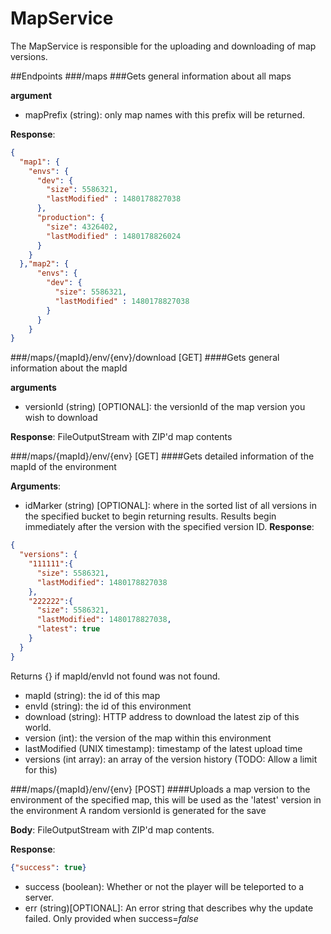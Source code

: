 # MapService
The MapService is responsible for the uploading and downloading of map versions.

##Endpoints
###/maps
###Gets general information about all maps

**argument**
- mapPrefix (string): only map names with this prefix will be returned.

**Response**:
```json
{ 
  "map1": {
    "envs": {
      "dev": {
        "size": 5586321,
        "lastModified" : 1480178827038
      },
      "production": {
        "size": 4326402,
        "lastModified" : 1480178826024
      }
    }
  },"map2": {
      "envs": {
        "dev": {
          "size": 5586321,
          "lastModified" : 1480178827038
        }
      }
    }
}
```


###/maps/{mapId}/env/{env}/download [GET]
####Gets general information about the mapId

**arguments**
- versionId (string) [OPTIONAL]: the versionId of the map version you wish to download

**Response**:
FileOutputStream with ZIP'd map contents

###/maps/{mapId}/env/{env} [GET]
####Gets detailed information of the mapId of the environment

**Arguments**:
- idMarker (string) [OPTIONAL]: where in the sorted list of all versions in the specified bucket to begin returning results. Results begin immediately after the version with the specified version ID. 
**Response**:
```json
{
  "versions": {
    "111111":{
      "size": 5586321,
      "lastModified": 1480178827038
    }, 
    "222222":{
      "size": 5586321,
      "lastModified": 1480178827038,
      "latest": true
    }
  }
}
```
Returns {} if mapId/envId not found was not found.

- mapId (string): the id of this map
- envId (string): the id of this environment
- download (string): HTTP address to download the latest zip of this world.
- version (int): the version of the map within this environment
- lastModified (UNIX timestamp): timestamp of the latest upload time
- versions (int array): an array of the version history (TODO: Allow a limit for this)

###/maps/{mapId}/env/{env} [POST]
####Uploads a map version to the environment of the specified map, this will be used as the 'latest' version in the environment
A random versionId is generated for the save

**Body**:
FileOutputStream with ZIP'd map contents. 

**Response**:
```json
{"success": true}
```
- success (boolean): Whether or not the player will be teleported to a server.
- err (string)[OPTIONAL]: An error string that describes why the update failed. Only provided when success=*false*